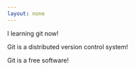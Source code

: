```yaml
---
layout: none
---
```


I learning git now!

Git is a distributed version control system!

Git is a free software!
